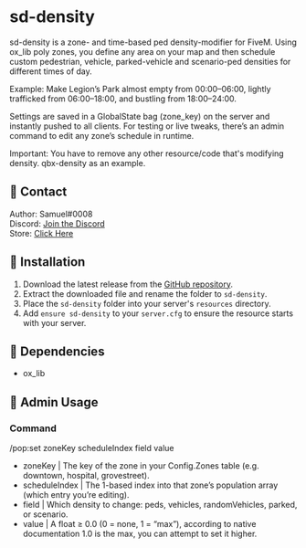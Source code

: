 # sd-density

sd-density is a zone- and time-based ped density-modifier for FiveM. Using ox_lib poly zones, you define any area on your map and then schedule custom pedestrian, vehicle, parked-vehicle and scenario-ped densities for different times of day.

Example: Make Legion’s Park almost empty from 00:00–06:00, lightly trafficked from 06:00–18:00, and bustling from 18:00–24:00.

Settings are saved in a GlobalState bag (zone_key) on the server and instantly pushed to all clients.
For testing or live tweaks, there’s an admin command to edit any zone’s schedule in runtime.

Important: You have to remove any other resource/code that's modifying density. qbx-density as an example.

## 🔔 Contact

Author: Samuel#0008  
Discord: [Join the Discord](https://discord.gg/FzPehMQaBQ)  
Store: [Click Here](https://fivem.samueldev.shop)

## 💾 Installation

1. Download the latest release from the [GitHub repository](https://github.com/Samuels-Development/sd-density/releases).
2. Extract the downloaded file and rename the folder to `sd-density`.
3. Place the `sd-density` folder into your server's `resources` directory.
4. Add `ensure sd-density` to your `server.cfg` to ensure the resource starts with your server.


## 📖 Dependencies
- ox_lib

## 📖 Admin Usage

### Command
/pop:set zoneKey scheduleIndex field value
* zoneKey | The key of the zone in your Config.Zones table (e.g. downtown, hospital, grovestreet).
* scheduleIndex | The 1-based index into that zone’s population array (which entry you’re editing).
* field | Which density to change: peds, vehicles, randomVehicles, parked, or scenario.
* value | A float ≥ 0.0 (0 = none, 1 = “max”), according to native documentation 1.0 is the max, you can attempt to set it higher.
